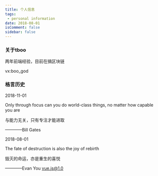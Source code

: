 ```yaml
---
title: 个人信息
tags:
 - personal information
date: 2018-08-01
isComment: false
sidebar: false
---
```



### 关于tboo

两年前端经验，目前在搞区块链

vx:boo_god



### 格言历史

2018-11-01

Only through focus can you do world-class things, no matter how capable you are

与能力无关，只有专注才能进取

————Bill Gates


2018-08-01

The fate of destruction is also the joy of rebirth

毁灭的命运，亦是重生的喜悦

————Evan You vue.js@1.0

